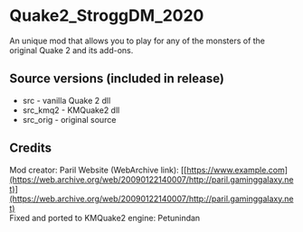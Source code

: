 # Quake2_StroggDM_2020
An unique mod that allows you to play for any of the monsters of the original Quake 2 and its add-ons.

## Source versions (included in release)
- src - vanilla Quake 2 dll  
- src_kmq2 - KMQuake2 dll  
- src_orig - original source  

## Credits
Mod creator: Paril Website (WebArchive link): [[https://www.example.com](https://web.archive.org/web/20090122140007/http://paril.gaminggalaxy.net)](https://web.archive.org/web/20090122140007/http://paril.gaminggalaxy.net)  
Fixed and ported to KMQuake2 engine: Petunindan
